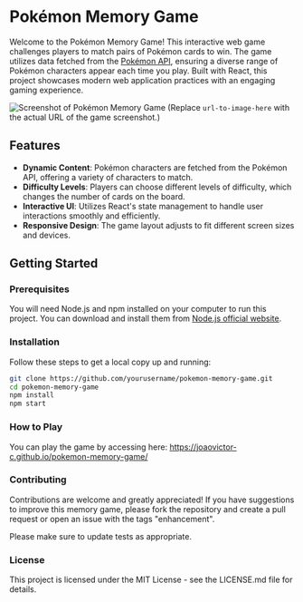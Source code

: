 # Pokémon Memory Game


Welcome to the Pokémon Memory Game! This interactive web game challenges players to match pairs of Pokémon cards to win. The game utilizes data fetched from the [Pokémon API](https://pokeapi.co/), ensuring a diverse range of Pokémon characters appear each time you play. Built with React, this project showcases modern web application practices with an engaging gaming experience.

![Screenshot of Pokémon Memory Game](url-to-image-here) (Replace `url-to-image-here` with the actual URL of the game screenshot.)

## Features

- **Dynamic Content**: Pokémon characters are fetched from the Pokémon API, offering a variety of characters to match.
- **Difficulty Levels**: Players can choose different levels of difficulty, which changes the number of cards on the board.
- **Interactive UI**: Utilizes React's state management to handle user interactions smoothly and efficiently.
- **Responsive Design**: The game layout adjusts to fit different screen sizes and devices.

## Getting Started

### Prerequisites

You will need Node.js and npm installed on your computer to run this project. You can download and install them from [Node.js official website](https://nodejs.org/).

### Installation

Follow these steps to get a local copy up and running:

```bash
git clone https://github.com/yourusername/pokemon-memory-game.git
cd pokemon-memory-game
npm install
npm start
```

### How to Play

You can play the game by accessing here: https://joaovictor-c.github.io/pokemon-memory-game/

### Contributing

Contributions are welcome and greatly appreciated! If you have suggestions to improve this memory game, please fork the repository and create a pull request or open an issue with the tags "enhancement".

Please make sure to update tests as appropriate.

### License

This project is licensed under the MIT License - see the LICENSE.md file for details.
